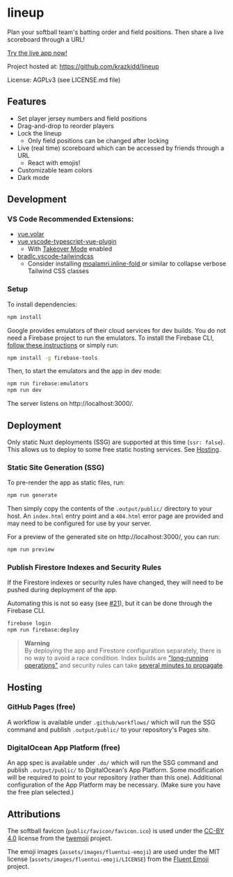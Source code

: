 # lineup

Plan your softball team's batting order and field positions. Then share a live scoreboard through a URL!

[Try the live app now!](https://krazkidd.github.io/lineup/)

Project hosted at: https://github.com/krazkidd/lineup

License: AGPLv3 (see LICENSE.md file)

## Features

* Set player jersey numbers and field positions
* Drag-and-drop to reorder players
* Lock the lineup
  * Only field positions can be changed after locking
* Live (real time) scoreboard which can be accessed by friends through a URL
  * React with emojis!
* Customizable team colors
* Dark mode

## Development

### VS Code Recommended Extensions:

- [vue.volar](https://marketplace.visualstudio.com/items?itemName=Vue.volar)
- [vue.vscode-typescript-vue-plugin](https://marketplace.visualstudio.com/items?itemName=Vue.vscode-typescript-vue-plugin)
  - With [Takeover Mode](https://vuejs.org/guide/typescript/overview.html#volar-takeover-mode) enabled
- [bradlc.vscode-tailwindcss](https://marketplace.visualstudio.com/items?itemName=bradlc.vscode-tailwindcss)
  - Consider installing [moalamri.inline-fold
](https://marketplace.visualstudio.com/items?itemName=moalamri.inline-fold) or similar to collapse verbose Tailwind CSS classes

### Setup

To install dependencies:

```bash
npm install
```

Google provides emulators of their cloud services for dev builds. You do not need a Firebase project to run the emulators. To install the Firebase CLI, [follow these instructions](https://www.npmjs.com/package/firebase-tools#installation) or simply run:

```bash
npm install -g firebase-tools
```

Then, to start the emulators and the app in dev mode:

```bash
npm run firebase:emulators
npm run dev
```

The server listens on http://localhost:3000/.

## Deployment

Only static Nuxt deployments (SSG) are supported at this time (`ssr: false`). This allows us to deploy to some free static hosting services. See [Hosting](#hosting).

### Static Site Generation (SSG)

To pre-render the app as static files, run:

```bash
npm run generate
```

Then simply copy the contents of the `.output/public/` directory to your host. An `index.html` entry point and a `404.html` error page are provided and may need to be configured for use by your server.

For a preview of the generated site on http://localhost:3000/, you can run:

```bash
npm run preview
```

### Publish Firestore Indexes and Security Rules

If the Firestore indexes or security rules have changed, they will need to be pushed during deployment of the app.

Automating this is not so easy (see [#21](https://github.com/krazkidd/lineup/issues/21)), but it can be done through the Firebase CLI.

```bash
firebase login
npm run firebase:deploy
```

> **Warning**<br>
By deploying the app and Firestore configuration separately, there is no way to avoid a race condition. Index builds are ["long-running operations"](https://firebase.google.com/docs/firestore/query-data/indexing#index_build_time) and security rules can take [several minutes to propagate](https://firebase.google.com/docs/rules/manage-deploy).

## Hosting

### GitHub Pages (free)

A workflow is available under `.github/workflows/` which will run the SSG command and publish `.output/public/` to your repository's Pages site.

### DigitalOcean App Platform (free)

An app spec is available under `.do/` which will run the SSG command and publish `.output/public/` to DigitalOcean's App Platform. Some modification will be required to point to your repository (rather than this one). Additional configuration of the App Platform may be necessary. (Make sure you have the free plan selected.)

## Attributions

The softball favicon (`public/favicon/favicon.ico`) is used under the [CC-BY 4.0](https://creativecommons.org/licenses/by/4.0/) license from the [twemoji](https://github.com/twitter/twemoji) project.

The emoji images (`assets/images/fluentui-emoji`) are used under the MIT license (`assets/images/fluentui-emoji/LICENSE`) from the [Fluent Emoji](https://github.com/microsoft/fluentui-emoji) project.
